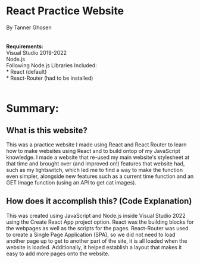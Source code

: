 # React Practice Website
By Tanner Ghosen<br>
<br><br>
<b>Requirements:</b>
<br>Visual Studio 2019-2022
<br>Node.js
<br>Following Node.js Libraries Included:
<br>* React (default)
<br>* React-Router (had to be installed)
<br><br>

# Summary:
## What is this website?
This was a practice website I made using React and React Router to learn how to make websites using
React and to build ontop of my JavaScript knowledge. I made a website that re-used my main website's
stylesheet at that time and brought over (and improved on!) features that website had, such as my 
lightswitch, which led me to find a way to make the function even simpler, alongside new features such as a current time function and an GET Image function (using an API to get cat images).

## How does it accomplish this? (Code Explanation)
This was created using JavaScript and Node.js inside Visual Studio 2022 using the Create React App project option. React was the building blocks for the webpages as well as the scripts for the pages.
React-Router was used to create a Single Page Application (SPA), so we did not need to load another page up to get to another part of the site, it is all loaded when the website is loaded. Additionally, it helped establish a layout that makes it easy to add more pages onto the website.
